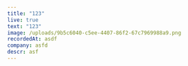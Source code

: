 ```yaml
---
title: "123"
live: true
text: "123"
image: /uploads/9b5c6040-c5ee-4407-86f2-67c7969988a9.png
recordedAt: asdf
company: asfd
descr: asf
---
```

